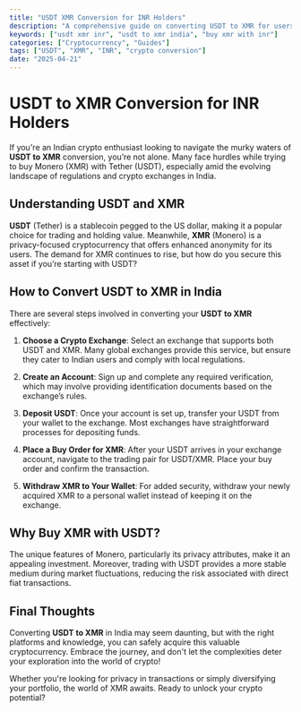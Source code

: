 ```yaml
---
title: "USDT XMR Conversion for INR Holders"
description: "A comprehensive guide on converting USDT to XMR for users in India, including local platforms and regulations."
keywords: ["usdt xmr inr", "usdt to xmr india", "buy xmr with inr"]
categories: ["Cryptocurrency", "Guides"]
tags: ["USDT", "XMR", "INR", "crypto conversion"]
date: "2025-04-21"
---
```


# USDT to XMR Conversion for INR Holders

If you're an Indian crypto enthusiast looking to navigate the murky waters of **USDT to XMR** conversion, you’re not alone. Many face hurdles while trying to buy Monero (XMR) with Tether (USDT), especially amid the evolving landscape of regulations and crypto exchanges in India.

## Understanding USDT and XMR

**USDT** (Tether) is a stablecoin pegged to the US dollar, making it a popular choice for trading and holding value. Meanwhile, **XMR** (Monero) is a privacy-focused cryptocurrency that offers enhanced anonymity for its users. The demand for XMR continues to rise, but how do you secure this asset if you’re starting with USDT?

## How to Convert USDT to XMR in India

There are several steps involved in converting your **USDT to XMR** effectively:

1. **Choose a Crypto Exchange**: Select an exchange that supports both USDT and XMR. Many global exchanges provide this service, but ensure they cater to Indian users and comply with local regulations.

2. **Create an Account**: Sign up and complete any required verification, which may involve providing identification documents based on the exchange’s rules.

3. **Deposit USDT**: Once your account is set up, transfer your USDT from your wallet to the exchange. Most exchanges have straightforward processes for depositing funds.

4. **Place a Buy Order for XMR**: After your USDT arrives in your exchange account, navigate to the trading pair for USDT/XMR. Place your buy order and confirm the transaction.

5. **Withdraw XMR to Your Wallet**: For added security, withdraw your newly acquired XMR to a personal wallet instead of keeping it on the exchange.

## Why Buy XMR with USDT?

The unique features of Monero, particularly its privacy attributes, make it an appealing investment. Moreover, trading with USDT provides a more stable medium during market fluctuations, reducing the risk associated with direct fiat transactions.

## Final Thoughts

Converting **USDT to XMR** in India may seem daunting, but with the right platforms and knowledge, you can safely acquire this valuable cryptocurrency. Embrace the journey, and don't let the complexities deter your exploration into the world of crypto!

Whether you're looking for privacy in transactions or simply diversifying your portfolio, the world of XMR awaits. Ready to unlock your crypto potential?